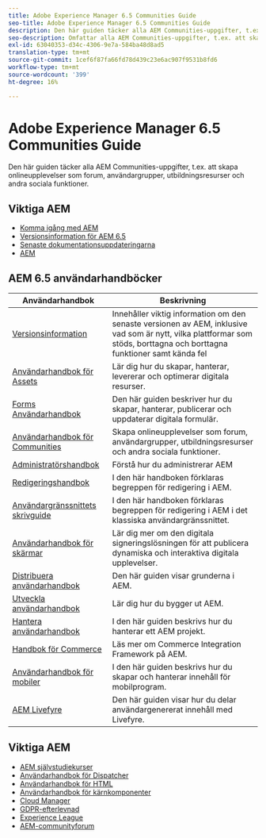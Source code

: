 ```yaml
---
title: Adobe Experience Manager 6.5 Communities Guide
seo-title: Adobe Experience Manager 6.5 Communities Guide
description: Den här guiden täcker alla AEM Communities-uppgifter, t.ex. att skapa onlineupplevelser som forum, användargrupper, utbildningsresurser och andra sociala funktioner.
seo-description: Omfattar alla AEM Communities-uppgifter, t.ex. att skapa onlineupplevelser som forum, användargrupper, utbildningsresurser och andra sociala funktioner.
exl-id: 63040353-d34c-4306-9e7a-584ba48d8ad5
translation-type: tm+mt
source-git-commit: 1cef6f87fa66fd78d439c23e6ac907f9531b8fd6
workflow-type: tm+mt
source-wordcount: '399'
ht-degree: 16%

---
```


# Adobe Experience Manager 6.5 Communities Guide

Den här guiden täcker alla AEM Communities-uppgifter, t.ex. att skapa onlineupplevelser som forum, användargrupper, utbildningsresurser och andra sociala funktioner.

## Viktiga AEM

* [Komma igång med AEM](https://helpx.adobe.com/experience-manager/get-started.html)
* [Versionsinformation för AEM 6.5](/help/release-notes/home.md)
* [Senaste dokumentationsuppdateringarna](https://helpx.adobe.com/experience-manager/documentation-updates.html)
* [AEM](/help/sites-administering/security-checklist.md)

## AEM 6.5 användarhandböcker

| Användarhandbok | Beskrivning |
|--- |---|
| [Versionsinformation](/help/release-notes/home.md) | Innehåller viktig information om den senaste versionen av AEM, inklusive vad som är nytt, vilka plattformar som stöds, borttagna och borttagna funktioner samt kända fel |
| [Användarhandbok för Assets](/help/assets/home.md) | Lär dig hur du skapar, hanterar, levererar och optimerar digitala resurser. |
| [Forms Användarhandbok](/help/forms/home.md) | Den här guiden beskriver hur du skapar, hanterar, publicerar och uppdaterar digitala formulär. |
| [Användarhandbok för Communities](/help/communities/home.md) | Skapa onlineupplevelser som forum, användargrupper, utbildningsresurser och andra sociala funktioner. |
| [Administratörshandbok](/help/sites-administering/home.md) | Förstå hur du administrerar AEM |
| [Redigeringshandbok](/help/sites-authoring/home.md) | I den här handboken förklaras begreppen för redigering i AEM. |
| [Användargränssnittets skrivguide](/help/sites-classic-ui-authoring/home.md) | I den här handboken förklaras begreppen för redigering i AEM i det klassiska användargränssnittet. |
| [Användarhandbok för skärmar](https://docs.adobe.com/content/help/en/experience-manager-screens/user-guide/aem-screens-introduction.html) | Lär dig mer om den digitala signeringslösningen för att publicera dynamiska och interaktiva digitala upplevelser. |
| [Distribuera användarhandbok](/help/sites-deploying/home.md) | Den här guiden visar grunderna i AEM. |
| [Utveckla användarhandbok](/help/sites-developing/home.md) | Lär dig hur du bygger ut AEM. |
| [Hantera användarhandbok](/help/managing/home.md) | I den här guiden beskrivs hur du hanterar ett AEM projekt. |
| [Handbok för Commerce](/help/commerce/home.md) | Läs mer om Commerce Integration Framework på AEM. |
| [Användarhandbok för mobiler](/help/mobile/home.md) | I den här guiden beskrivs hur du skapar och hanterar innehåll för mobilprogram. |
| [AEM Livefyre](https://docs.adobe.com/content/help/en/livefyre/using/home.html) | Den här guiden visar hur du delar användargenererat innehåll med Livefyre. |

## Viktiga AEM

* [AEM självstudiekurser](https://helpx.adobe.com/experience-manager/kt/index/aem-6-4-videos.html)
* [Användarhandbok för Dispatcher](https://docs.adobe.com/content/help/en/experience-manager-dispatcher/using/dispatcher.html)
* [Användarhandbok för HTML](https://docs.adobe.com/content/help/en/experience-manager-htl/using/overview.html)
* [Användarhandbok för kärnkomponenter](https://docs.adobe.com/content/help/en/experience-manager-core-components/using/introduction.html)
* [Cloud Manager](https://docs.adobe.com/content/help/en/experience-manager-cloud-manager/using/introduction-to-cloud-manager.html)
* [GDPR-efterlevnad](/help/managing/data-protection-and-privacy.md)
* [Experience League](https://guided.adobe.com/?promoid=K42KVXHD&amp;mv=other#solutions/experience-manager)
* [AEM-communityforum](https://forums.adobe.com/community/experience-cloud/marketing-cloud/experience-manager)
